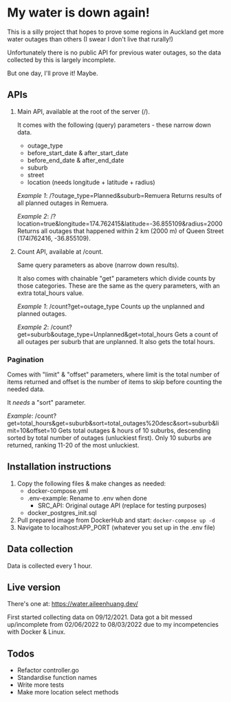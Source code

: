 # My water is down again!

This is a silly project that hopes to prove some regions in Auckland get more water outages than others (I swear I don't live that rurally!)

Unfortunately there is no public API for previous water outages, so the data collected by this is largely incomplete.

But one day, I'll prove it! Maybe.

## APIs

1. Main API, available at the root of the server (/).

    It comes with the following (query) parameters - these narrow down data.
    - outage_type
    - before_start_date & after_start_date
    - before_end_date & after_end_date
    - suburb
    - street
    - location (needs longitude + latitude + radius)

    *Example 1*: /?outage_type=Planned&suburb=Remuera 
    Returns results of all planned outages in Remuera.

    *Example 2*: /?location=true&longitude=174.762415&latitude=-36.855109&radius=2000 
    Returns all outages that happened within 2 km (2000 m) of Queen Street (174l762416, -36.855109).

2. Count API, available at /count.

    Same query parameters as above (narrow down results).

    It also comes with chainable "get" parameters which divide counts by those categories. These are the same as the query parameters, with an extra total_hours value.

    *Example 1*: /count?get=outage_type 
    Counts up the unplanned and planned outages.

    *Example 2*: /count?get=suburb&outage_type=Unplanned&get=total_hours
    Gets a count of all outages per suburb that are unplanned. It also gets the total hours.

### Pagination

Comes with "limit" & "offset" parameters, where limit is the total number of items returned and offset is the number of items to skip before counting the needed data.

It *needs* a "sort" parameter.

*Example*: /count?get=total_hours&get=suburb&sort=total_outages%20desc&sort=suburb&limit=10&offset=10
Gets total outages & hours of 10 suburbs, descending sorted by total number of outages (unluckiest first). Only 10 suburbs are returned, ranking 11-20 of the most unluckiest.

## Installation instructions

1. Copy the following files & make changes as needed:
    - docker-compose.yml
    - .env-example: Rename to .env when done
        - SRC_API: Original outage API (replace for testing purposes)
    - docker_postgres_init.sql
2. Pull prepared image from DockerHub and start: ```docker-compose up -d```
3. Navigate to localhost:APP_PORT (whatever you set up in the .env file)

## Data collection

Data is collected every 1 hour.

## Live version

There's one at: https://water.aileenhuang.dev/

First started collecting data on 09/12/2021. Data got a bit messed up/incomplete from 02/06/2022 to 08/03/2022 due to my incompetencies with Docker & Linux.


## Todos

- Refactor controller.go
- Standardise function names
- Write more tests
- Make more location select methods